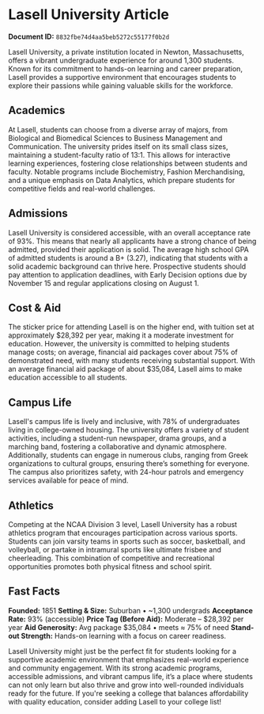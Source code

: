 # Lasell University Article

**Document ID:** `8832fbe74d4aa5beb5272c55177f0b2d`

Lasell University, a private institution located in Newton, Massachusetts, offers a vibrant undergraduate experience for around 1,300 students. Known for its commitment to hands-on learning and career preparation, Lasell provides a supportive environment that encourages students to explore their passions while gaining valuable skills for the workforce.

## Academics
At Lasell, students can choose from a diverse array of majors, from Biological and Biomedical Sciences to Business Management and Communication. The university prides itself on its small class sizes, maintaining a student-faculty ratio of 13:1. This allows for interactive learning experiences, fostering close relationships between students and faculty. Notable programs include Biochemistry, Fashion Merchandising, and a unique emphasis on Data Analytics, which prepare students for competitive fields and real-world challenges.

## Admissions
Lasell University is considered accessible, with an overall acceptance rate of 93%. This means that nearly all applicants have a strong chance of being admitted, provided their application is solid. The average high school GPA of admitted students is around a B+ (3.27), indicating that students with a solid academic background can thrive here. Prospective students should pay attention to application deadlines, with Early Decision options due by November 15 and regular applications closing on August 1.

## Cost & Aid
The sticker price for attending Lasell is on the higher end, with tuition set at approximately $28,392 per year, making it a moderate investment for education. However, the university is committed to helping students manage costs; on average, financial aid packages cover about 75% of demonstrated need, with many students receiving substantial support. With an average financial aid package of about $35,084, Lasell aims to make education accessible to all students.

## Campus Life
Lasell's campus life is lively and inclusive, with 78% of undergraduates living in college-owned housing. The university offers a variety of student activities, including a student-run newspaper, drama groups, and a marching band, fostering a collaborative and dynamic atmosphere. Additionally, students can engage in numerous clubs, ranging from Greek organizations to cultural groups, ensuring there’s something for everyone. The campus also prioritizes safety, with 24-hour patrols and emergency services available for peace of mind.

## Athletics
Competing at the NCAA Division 3 level, Lasell University has a robust athletics program that encourages participation across various sports. Students can join varsity teams in sports such as soccer, basketball, and volleyball, or partake in intramural sports like ultimate frisbee and cheerleading. This combination of competitive and recreational opportunities promotes both physical fitness and school spirit.

## Fast Facts
**Founded:** 1851
**Setting & Size:** Suburban • ~1,300 undergrads
**Acceptance Rate:** 93% (accessible)
**Price Tag (Before Aid):** Moderate – $28,392 per year
**Aid Generosity:** Avg package $35,084 • meets ≈ 75% of need
**Stand-out Strength:** Hands-on learning with a focus on career readiness.

Lasell University might just be the perfect fit for students looking for a supportive academic environment that emphasizes real-world experience and community engagement. With its strong academic programs, accessible admissions, and vibrant campus life, it’s a place where students can not only learn but also thrive and grow into well-rounded individuals ready for the future. If you're seeking a college that balances affordability with quality education, consider adding Lasell to your college list!
